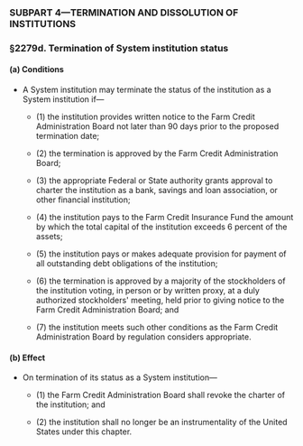 ### SUBPART 4—TERMINATION AND DISSOLUTION OF INSTITUTIONS

### §2279d. Termination of System institution status
#### (a) Conditions
* A System institution may terminate the status of the institution as a System institution if—

  * (1) the institution provides written notice to the Farm Credit Administration Board not later than 90 days prior to the proposed termination date;

  * (2) the termination is approved by the Farm Credit Administration Board;

  * (3) the appropriate Federal or State authority grants approval to charter the institution as a bank, savings and loan association, or other financial institution;

  * (4) the institution pays to the Farm Credit Insurance Fund the amount by which the total capital of the institution exceeds 6 percent of the assets;

  * (5) the institution pays or makes adequate provision for payment of all outstanding debt obligations of the institution;

  * (6) the termination is approved by a majority of the stockholders of the institution voting, in person or by written proxy, at a duly authorized stockholders' meeting, held prior to giving notice to the Farm Credit Administration Board; and

  * (7) the institution meets such other conditions as the Farm Credit Administration Board by regulation considers appropriate.

#### (b) Effect
* On termination of its status as a System institution—

  * (1) the Farm Credit Administration Board shall revoke the charter of the institution; and

  * (2) the institution shall no longer be an instrumentality of the United States under this chapter.